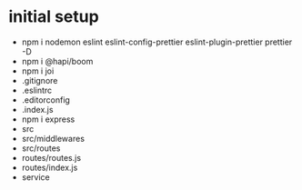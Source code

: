 # initial setup

- npm i nodemon eslint eslint-config-prettier eslint-plugin-prettier prettier -D
- npm i @hapi/boom
- npm i joi
- .gitignore
- .eslintrc
- .editorconfig
- .index.js
- npm i express
- src
- src/middlewares
- src/routes
- routes/routes.js
- routes/index.js
- service
